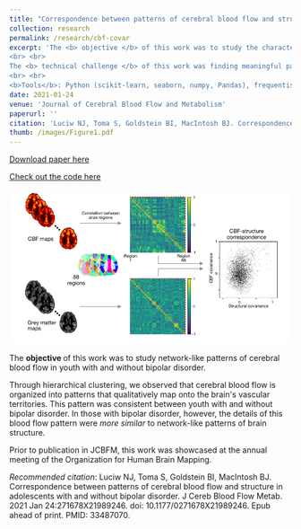 ```yaml
---
title: "Correspondence between patterns of cerebral blood flow and structure in adolescents with and without bipolar disorder"
collection: research
permalink: /research/cbf-covar
excerpt: 'The <b> objective </b> of this work was to study the characteristics of blood flow patterns in youth with and without bipolar disorder.
<br> <br>
The <b> technical challenge </b> of this work was finding meaningful patterns in large correlation matrices, and identifying the relationship between data from two modalities.
<br> <br>
<b>Tools</b>: Python (scikit-learn, seaborn, numpy, Pandas), frequentist statistics'
date: 2021-01-24
venue: 'Journal of Cerebral Blood Flow and Metabolism'
paperurl: ''
citation: 'Luciw NJ, Toma S, Goldstein BI, MacIntosh BJ. Correspondence between patterns of cerebral blood flow and structure in adolescents with and without bipolar disorder. J Cereb Blood Flow Metab. 2021 Jan 24:271678X21989246. doi: 10.1177/0271678X21989246. Epub ahead of print. PMID: 33487070.'
thumb: /images/Figure1.pdf
---
```


[Download paper here](https://journals.sagepub.com/doi/10.1177/0271678X21989246?url_ver=Z39.88-2003&rfr_id=ori:rid:crossref.org&rfr_dat=cr_pub%20%200pubmed)

[Check out the code here](https://github.com/nluciw/cbf_covar_in-bd)

<img src="/images/Figure1.pdf" alt="drawing" width="800" class="center"/>

The <b> objective </b> of this work was to study network-like patterns of cerebral blood flow in youth with and without bipolar disorder. 

Through hierarchical clustering, we observed that cerebral blood flow is organized into patterns that qualitatively map onto the brain's vascular territories. This pattern was consistent between youth with and without bipolar disorder. In those with bipolar disorder, however, the details of this blood flow pattern were <i> more similar </i> to network-like patterns of brain structure.  

Prior to publication in JCBFM, this work was showcased at the annual meeting of the Organization for Human Brain Mapping.

<i>Recommended citation</i>: Luciw NJ, Toma S, Goldstein BI, MacIntosh BJ. Correspondence between patterns of cerebral blood flow and structure in adolescents with and without bipolar disorder. J Cereb Blood Flow Metab. 2021 Jan 24:271678X21989246. doi: 10.1177/0271678X21989246. Epub ahead of print. PMID: 33487070.